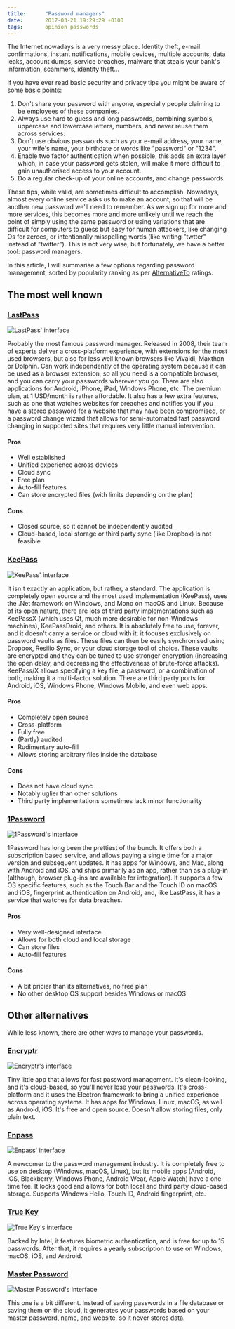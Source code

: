 ```yaml
---
title:      "Password managers"
date:       2017-03-21 19:29:29 +0100
tags:       opinion passwords
---
```


The Internet nowadays is a very messy place. Identity theft, e-mail confirmations, instant notifications, mobile devices, multiple accounts, data leaks, account dumps, service breaches, malware that steals your bank's information, scammers, identity theft...

If you have ever read basic security and privacy tips you might be aware of some basic points:

1. Don't share your password with anyone, especially people claiming to be employees of these companies.
2. Always use hard to guess and long passwords, combining symbols, uppercase and lowercase letters, numbers, and never reuse them across services.
3. Don't use obvious passwords such as your e-mail address, your name, your wife's name, your birthdate or words like "password" or "1234".
4. Enable two factor authentication when possible, this adds an extra layer which, in case your password gets stolen, will make it more difficult to gain unauthorised access to your account.
5. Do a regular check-up of your online accounts, and change passwords.

These tips, while valid, are sometimes difficult to accomplish. Nowadays, almost every online service asks us to make an account, so that will be another new password we'll need to remember. As we sign up for more and more services, this becomes more and more unlikely until we reach the point of simply using the same password or using variations that are difficult for computers to guess but easy for human attackers, like changing Os for zeroes, or intentionally misspelling words (like writing "twtter" instead of "twitter"). This is not very wise, but fortunately, we have a better tool: password managers.

In this article, I will summarise a few options regarding password management, sorted by popularity ranking as per [AlternativeTo](https://alternativeto.net/) ratings.

## The most well known

### [LastPass](https://www.lastpass.com/)

![LastPass' interface]({{site.url}}/assets/images/2017-03-21-password-managers/lastpass.png)

Probably the most famous password manager. Released in 2008, their team of experts deliver a cross-platform experience, with extensions for the most used browsers, but also for less well known browsers like Vivaldi, Maxthon or Dolphin. Can work independently of the operating system because it can be used as a browser extension, so all you need is a compatible browser, and you can carry your passwords wherever you go. There are also applications for Android, iPhone, iPad, Windows Phone, etc. The premium plan, at 1 USD/month is rather affordable. It also has a few extra features, such as one that watches websites for breaches and notifies you if you have a stored password for a website that may have been compromised, or a password change wizard that allows for semi-automated fast password changing in supported sites that requires very little manual intervention.

#### Pros

- Well established
- Unified experience across devices
- Cloud sync
- Free plan
- Auto-fill features
- Can store encrypted files (with limits depending on the plan)

#### Cons

- Closed source, so it cannot be independently audited
- Cloud-based, local storage or third party sync (like Dropbox) is not feasible

### [KeePass](http://keepass.info/)

![KeePass' interface]( {{site.url}}/assets/images/2017-03-21-password-managers/keepass.png)

It isn't exactly an application, but rather, a standard. The application is completely open source and the most used implementation (KeePass), uses the .Net framework on Windows, and Mono on macOS and Linux. Because of its open nature, there are lots of third party implementations such as KeePassX (which uses Qt, much more desirable for non-Windows machines), KeePassDroid, and others. It is absolutely free to use, forever, and it doesn't carry a service or cloud with it: it focuses exclusively on password vaults as files. These files can then be easily synchronised using Dropbox, Resilio Sync, or your cloud storage tool of choice. These vaults are encrypted and they can be tuned to use stronger encryption (increasing the open delay, and decreasing the effectiveness of brute-force attacks). KeePass/X allows specifying a key file, a password, or a combination of both, making it a multi-factor solution. There are third party ports for Android, iOS, Windows Phone, Windows Mobile, and even web apps.

#### Pros

- Completely open source
- Cross-platform
- Fully free
- (Partly) audited
- Rudimentary auto-fill
- Allows storing arbitrary files inside the database

#### Cons

- Does not have cloud sync
- Notably uglier than other solutions
- Third party implementations sometimes lack minor functionality

### [1Password](https://1password.com/)

![1Password's interface]( {{site.url}}/assets/images/2017-03-21-password-managers/1password.png)

1Password has long been the prettiest of the bunch. It offers both a subscription based service, and allows paying a single time for a major version and subsequent updates. It has apps for Windows, and Mac, along with Android and iOS, and ships primarily as an app, rather than as a plug-in (although, browser plug-ins are available for integration). It supports a few OS specific features, such as the Touch Bar and the Touch ID on macOS and iOS, fingerprint authentication on Android, and, like LastPass, it has a service that watches for data breaches.

#### Pros

- Very well-designed interface
- Allows for both cloud and local storage
- Can store files
- Auto-fill features

#### Cons

- A bit pricier than its alternatives, no free plan
- No other desktop OS support besides Windows or macOS

## Other alternatives

While less known, there are other ways to manage your passwords.

### [Encryptr](https://spideroak.com/personal/encryptr)

![Encryptr's interface]( {{site.url}}/assets/images/2017-03-21-password-managers/encryptr.png)

Tiny little app that allows for fast password management. It's clean-looking, and it's cloud-based, so you'll never lose your passwords. It's cross-platform and it uses the Electron framework to bring a unified experience across operating systems. It has apps for Windows, Linux, macOS, as well as Android, iOS. It's free and open source. Doesn't allow storing files, only plain text.

### [Enpass](https://www.enpass.io/)

![Enpass' interface]( {{site.url}}/assets/images/2017-03-21-password-managers/enpass.png)

A newcomer to the password management industry. It is completely free to use on desktop (Windows, macOS, Linux), but its mobile apps (Android, iOS, Blackberry, Windows Phone, Android Wear, Apple Watch) have a one-time fee. It looks good and allows for both local and third party cloud-based storage. Supports Windows Hello, Touch ID, Android fingerprint, etc.

### [True Key](https://www.truekey.com/)

![True Key's interface]( {{site.url}}/assets/images/2017-03-21-password-managers/truekey.jpg)

Backed by Intel, it features biometric authentication, and is free for up to 15 passwords. After that, it requires a yearly subscription to use on Windows, macOS, iOS, and Android.

### [Master Password](http://masterpasswordapp.com/)

![Master Password's interface]( {{site.url}}/assets/images/2017-03-21-password-managers/masterpassword.png)

This one is a bit different. Instead of saving passwords in a file database or saving them on the cloud, it generates your passwords based on your master password, name, and website, so it never stores data.
